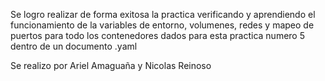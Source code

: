 Se logro realizar de forma exitosa la practica verificando y aprendiendo el funcionamiento de la variables de entorno, volumenes, redes y mapeo de puertos para todo los contenedores dados para esta practica numero 5 dentro de un documento .yaml

Se realizo por Ariel Amaguaña y Nicolas Reinoso
